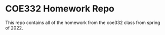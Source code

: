 # COE332 Homework Repo
This repo contains all of the homework from the coe332 class from spring of 2022.
